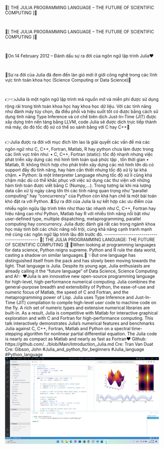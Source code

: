 <p text-align="center">
<a>🎄[ THE JULIA PROGRAMMING LANGUAGE – THE FUTURE OF SCIENTIFIC COMPUTING ]🎄</a>
</p>
</br>
<p>🎄[ THE JULIA PROGRAMMING LANGUAGE – THE FUTURE OF SCIENTIFIC COMPUTING ]🎄</p>
</br>
<p>🎯On 14 February 2012  – Đánh dấu sự ra đời của ngôn ngữ lập trình Julia❤️</p>
</br>
<p>🫧Sự ra đời của Julia đã đem đến làn gió mới ở giới công nghệ trong các lĩnh vực tính toán khoa học (Science Computing or Data Science)🫧</p>
</br>
<p>👉👈Julia là một ngôn ngữ lập trình mã nguồn mở và miễn phí được sử dụng rộng rãi trong tính toán khoa học hay khoa học dữ liệu. Với các tính năng như đánh máy tùy chọn, đa điều phối và hiệu suốt tốt có được bằng cách sử dụng tính năng Type Inference và cơ chế biên dịch Just-In-Time (JIT) được xây dựng trên nền tảng bằng LLVM, code Julia sẽ được dịch trực tiếp thành mã máy, do đó tốc độ xử có thể so sánh bằng với C hay C++🫶</p>
</br>
👉Julia được ra đời với mục đich lớn lao là giải quyết các vấn đề mà các ngôn ngữ như C, C++, Fortran, Matlab, R hay python chưa làm được trong các lĩnh vực trên như:
•	C, C++, Fortran (static): tốc độ nhanh nhưng việc phát triển xây dựng các mô hình tính toán quá phức tập , tốn thời gian
•	Matlab, R: không thích hợp cho phát triển xây dựng các mô hình lớn dù có support đầy đủ tính năng, hay hàm cần thiết nhưng tốc độ xử lý lại khá chậm. 
•	Python: là một Interpreter Language nhưng tốc độ xử lí cũng khá chậm mặc dù có thể khắc phục với việc sử dụng các thư viện với những hàm tính toán được viết bằng C (Numpy,…). Trong tương lai khi mà lượng data cần xử lý ngày càng lớn thì các tính năng quan trọng như “parallel computing” hay “concurrency” của Python còn khá hạn chế là một bài toán khó đặt ra với Python.
🎗️Sự ra đời của Julia là sự kết hợp các ưu điểm của nhiều ngôn ngữu lập trình trên như thao tác nhanh như C, C++, Fortran hay hiệu năng cao như Python, Matlab hay R với nhiều tính năng nổi bật như user-defined type, multiple dispatching, metaprogramming, parallel computing hay concurrency. Julia được đánh giá rất cáo trong ngành khoa học máy tính bởi các chức năng nổi trội, cùng khả năng cạnh tranh mạnh mẽ cùng các ngôn ngữ lập trình lâu đời trước đó.
--------------------------------------------
🎄[ THE JULIA PROGRAMMING LANGUAGE: THE FUTURE OF SCIENTIFIC COMPUTING ]🎄
🎢When looking at programming languages for data science, Python reigns supreme. Python and R rule the data world, casting a shadow on similar languages.🎢
✨But one language has distinguished itself from the pack and has slowly been moving towards the light. That language is Julia. Despite its young age, Julia enthusiasts are already calling it the “future language” of Data Science, Science Computing and AI✨
❤️Julia is am innovative new open-source programming language for high-level, high-performance numerical computing. Julia combines the general-purpose breadth and extensibility of Python, the ease-of-use and numeric focus of Matlab, the speed of C and Fortran, and the metaprogramming power of Lisp. Julia uses Type Inference and Just-In-Time (JIT) compilation to compile high-level user code to machine code on the fly. A rich set of numeric types and extensive numerical libraries are built-in. As a result, Julia is competitive with Matlab for interactive graphical exploration and with C and Fortran for high-performance computing. This talk interactively demonstrates Julia’s numerical features and benchmarks Julia against C, C++, Fortran, Matlab and Python on a spectral time-stepping algorithm for nonlinear partial differential equation. The Julia code is nearly as compact as Matlab and nearly as fast as Fortran❤️
Github: https://github.com/.../blob/Main/Introduction_Julia.md
Cre: Tran Van Duat
Cre: Gibson, John
#Julia_and_python_for_beginners
#Julia_language
#Python_language
<img src="image/bai111111.png">

 

